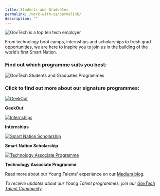 ```yaml
---
title: Students and Graduates
permalink: /work-with-us/permalink/
description: ""
---
```

![GovTech is a top ten tech employer](https://d33wubrfki0l68.cloudfront.net/7ab4d1505c50a146e3f1550dd88c34c655333655/d15cb/images/careers/ytpo-awards.png)

From technology boot camps, internships and scholarships to fresh grad opportunities, we are here to inspire you to join us in the building of the world’s first Smart Nation.

### Find out which programme suits you best:

  

![GovTech Students and Graduates Programmes](https://d33wubrfki0l68.cloudfront.net/29dc526fcc82e4234928fc92dd05227243cdb69d/f01e2/images/careers/govtech-students-and-graduates-programmes.png)

### Click to find out more about our signature programmes:

  

[![GeekOut](https://d33wubrfki0l68.cloudfront.net/1c0495df4a28357e7de03501b16861368da71bf1/a6fc4/images/careers/geekout-card.png)](https://www.tech.gov.sg/careers/students-and-graduates/geekout)

**GeekOut**

[![Internships](https://d33wubrfki0l68.cloudfront.net/1d7432b4b9b06608fce9baf823eace99d5830d2e/49edd/images/careers/internships-card.png)](https://www.tech.gov.sg/careers/students-and-graduates/internships)

**Internships**

[![Smart Nation Scholarship](https://d33wubrfki0l68.cloudfront.net/307f5b6cc7b8adb64d2496f1c2860bf1f5f972b1/8cf6d/images/careers/sns-card.png)](https://www.tech.gov.sg/careers/students-and-graduates/smart-nation-scholarship)

**Smart Nation Scholarship**

[![Technology Associate Programme](https://d33wubrfki0l68.cloudfront.net/0e2e36cad5ebee12987e837405a95307860d5c53/75d59/images/careers/tap-thumbnail.png)](https://www.tech.gov.sg/careers/students-and-graduates/technology-associate-programme)

**Technology Associate Programme**

Read more about our Young Talents’ experience on our [Medium blog](https://medium.com/ytpo-govtech).

_To receive updates about our Young Talent programmes, join our [GovTech Talent Community](https://go.gov.sg/govtechtalentcommunity)._